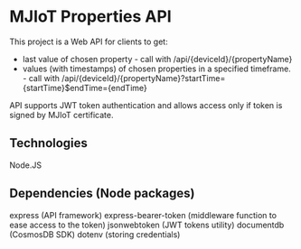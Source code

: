 # MJIoT Properties API
This project is a Web API for clients to get:
* last value of chosen property - call with <url>/api/{deviceId}/{propertyName}
* values (with timestamps) of chosen properties in a specified timeframe. - call with <url>/api/{deviceId}/{propertyName}?startTime={startTime}$endTime={endTime}

API supports JWT token authentication and allows access only if token is signed by MJIoT certificate.

## Technologies
Node.JS

## Dependencies (Node packages)
express (API framework)
express-bearer-token (middleware function to ease access to the token)
jsonwebtoken (JWT tokens utility)
documentdb (CosmosDB SDK)
dotenv (storing credentials)